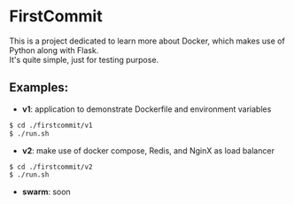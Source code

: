 # FirstCommit
This is a project dedicated to learn more about Docker, which makes use of Python along with Flask.\
It's quite simple, just for testing purpose.

## Examples:

- **v1**: application to demonstrate Dockerfile and environment variables
```sh
$ cd ./firstcommit/v1
$ ./run.sh
```

- **v2**: make use of docker compose, Redis, and NginX as load balancer
```sh
$ cd ./firstcommit/v2
$ ./run.sh
```

- **swarm**: soon
